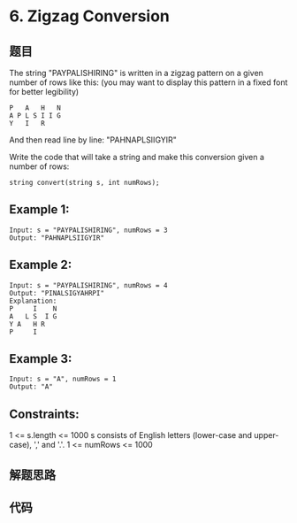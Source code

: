 # 6. Zigzag Conversion

## 题目

The string "PAYPALISHIRING" is written in a zigzag pattern on a given number of rows like this: 
(you may want to display this pattern in a fixed font for better legibility)

```
P   A   H   N
A P L S I I G
Y   I   R
```

And then read line by line: "PAHNAPLSIIGYIR"

Write the code that will take a string and make this conversion given a number of rows:

```
string convert(string s, int numRows);
```


## Example 1:
```
Input: s = "PAYPALISHIRING", numRows = 3
Output: "PAHNAPLSIIGYIR"
```

## Example 2:

```
Input: s = "PAYPALISHIRING", numRows = 4
Output: "PINALSIGYAHRPI"
Explanation:
P     I    N
A   L S  I G
Y A   H R
P     I
```

## Example 3:

```
Input: s = "A", numRows = 1
Output: "A"
```

## Constraints:

1 <= s.length <= 1000
s consists of English letters (lower-case and upper-case), ',' and '.'.
1 <= numRows <= 1000

## 解题思路



## 代码


```